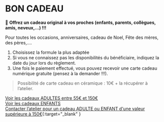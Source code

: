 # BON CADEAU  

🎁 **Offrez un cadeau original à vos proches (enfants, parents, collègues, amis, neveux,…) !!!**  

Pour toutes les occasions, anniversaires, cadeau de Noel, Fête des mères, des pères,….  

1. Choisissez la formule la plus adaptée  
2. Si vous ne connaissez pas les disponibilités du bénéficiaire, indiquez la date du jour lors du règlement.  
3. Une fois le paiement effectué, vous pouvez recevoir une carte cadeau numérique gratuite (pensez à la demander !!!).   
> Possibilité de carte cadeau en céramique : 10€ + la récupérer à l’atelier.  
      
[Voir les cadeaux ADULTES entre 55€ et 150€](pages/stages_adultes)  
[Voir les cadeaux ENFANTS](pages/activites_enfants)  
[Contacter l’atelier pour un cadeau ADULTE ou ENFANT d'une valeur supérieure à 150€](https://docs.google.com/forms/d/e/1FAIpQLScDnAGxa7UlusJ0sVcahW_FnYDXCc4BQsAE5W8vGXzb9_z4pg/viewform?entry.1318731939&entry.625861564&entry.1682638982&entry.1661862399&entry.635975601){:target="_blank" }

